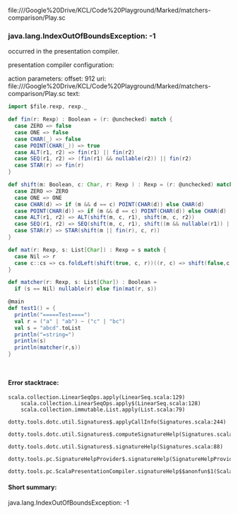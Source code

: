 file://<HOME>/Google%20Drive/KCL/Code%20Playground/Marked/matchers-comparison/Play.sc
### java.lang.IndexOutOfBoundsException: -1

occurred in the presentation compiler.

presentation compiler configuration:


action parameters:
offset: 912
uri: file://<HOME>/Google%20Drive/KCL/Code%20Playground/Marked/matchers-comparison/Play.sc
text:
```scala
import $file.rexp, rexp._

def fin(r: Rexp) : Boolean = (r: @unchecked) match {
  case ZERO => false
  case ONE => false
  case CHAR(_) => false
  case POINT(CHAR(_)) => true
  case ALT(r1, r2) => fin(r1) || fin(r2)
  case SEQ(r1, r2) => (fin(r1) && nullable(r2)) || fin(r2)
  case STAR(r) => fin(r)
}

def shift(m: Boolean, c: Char, r: Rexp ) : Rexp = (r: @unchecked) match {
  case ZERO => ZERO
  case ONE => ONE
  case CHAR(d) => if (m && d == c) POINT(CHAR(d)) else CHAR(d)
  case POINT(CHAR(d)) => if (m && d == c) POINT(CHAR(d)) else CHAR(d)
  case ALT(r1, r2) => ALT(shift(m, c, r1), shift(m, c, r2))
  case SEQ(r1, r2) => SEQ(shift(m, c, r1), shift((m && nullable(r1)) || fin(r1), c, r2))
  case STAR(r) => STAR(shift(m || fin(r), c, r))
}

def mat(r: Rexp, s: List[Char]) : Rexp = s match {
  case Nil => r
  case c::cs => cs.foldLeft(shift(true, c, r))((r, c) => shift(false,c,r@@))
}

def matcher(r: Rexp, s: List[Char]) : Boolean =
  if (s == Nil) nullable(r) else fin(mat(r, s))

@main
def test1() = {
  println("=====Test====")
  val r = ("a" | "ab") ~ ("c" | "bc")
  val s = "abcd".toList
  println("=string=")
  println(s)
  println(matcher(r,s))
}




```



#### Error stacktrace:

```
scala.collection.LinearSeqOps.apply(LinearSeq.scala:129)
	scala.collection.LinearSeqOps.apply$(LinearSeq.scala:128)
	scala.collection.immutable.List.apply(List.scala:79)
	dotty.tools.dotc.util.Signatures$.applyCallInfo(Signatures.scala:244)
	dotty.tools.dotc.util.Signatures$.computeSignatureHelp(Signatures.scala:101)
	dotty.tools.dotc.util.Signatures$.signatureHelp(Signatures.scala:88)
	dotty.tools.pc.SignatureHelpProvider$.signatureHelp(SignatureHelpProvider.scala:46)
	dotty.tools.pc.ScalaPresentationCompiler.signatureHelp$$anonfun$1(ScalaPresentationCompiler.scala:435)
```
#### Short summary: 

java.lang.IndexOutOfBoundsException: -1
